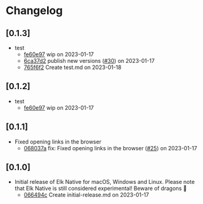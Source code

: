 # Changelog

## \[0.1.3]

- test
  - [fe60e97](https://github.com/elk-zone/elk-native/commit/fe60e9733e15e0f4375d510c7a86e3553be4a9a9) wip on 2023-01-17
  - [6ca37d2](https://github.com/elk-zone/elk-native/commit/6ca37d2cff03093cb45022cf851542328d081dff) publish new versions ([#30](https://github.com/elk-zone/elk-native/pull/30)) on 2023-01-17
  - [765f6f2](https://github.com/elk-zone/elk-native/commit/765f6f2790975f1e4909322c80c707479350c6cc) Create test.md on 2023-01-18

## \[0.1.2]

- test
  - [fe60e97](https://github.com/elk-zone/elk-native/commit/fe60e9733e15e0f4375d510c7a86e3553be4a9a9) wip on 2023-01-17

## \[0.1.1]

- Fixed opening links in the browser
  - [068037a](https://github.com/elk-zone/elk-native/commit/068037a4913e56619435c11fd1a791e525742b78) fix: Fixed opening links in the browser ([#25](https://github.com/elk-zone/elk-native/pull/25)) on 2023-01-17

## \[0.1.0]

- Initial release of Elk Native for macOS, Windows and Linux. Please note that Elk Native is still considered experimental! Beware of dragons 🐉
  - [066494c](https://github.com/elk-zone/elk-native/commit/066494c88312552848aa1c6ce82f8a9639d36c53) Create initial-release.md on 2023-01-17
